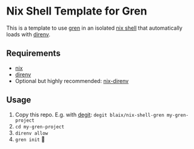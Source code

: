 # Nix Shell Template for Gren

This is a template to use [gren](https://gren-lang.org/)
in an isolated [nix shell](https://nixos.wiki/wiki/Development_environment_with_nix-shell)
that automatically loads with [direnv](https://direnv.net/).

## Requirements

* [nix](https://nix.dev/install-nix.html)
* [direnv](https://direnv.net/)
* Optional but highly recommended: [nix-direnv](https://github.com/nix-community/nix-direnv)

## Usage

1. Copy this repo. E.g. with [degit](https://github.com/Rich-Harris/degit):
  `degit blaix/nix-shell-gren my-gren-project`
2. `cd my-gren-project`
3. `direnv allow`
4. `gren init` 🎉
